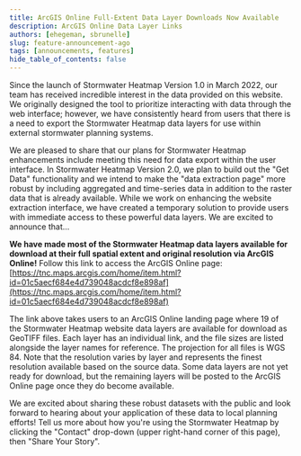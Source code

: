 ```yaml
---
title: ArcGIS Online Full-Extent Data Layer Downloads Now Available
description: ArcGIS Online Data Layer Links
authors: [ehegeman, sbrunelle]
slug: feature-announcement-ago
tags: [announcements, features]
hide_table_of_contents: false
---
```


Since the launch of Stormwater Heatmap Version 1.0 in March 2022, our team has received incredible interest in the data provided on this website. We originally designed the tool to prioritize interacting with data through the web interface; however, we have consistently heard from users that there is a need to export the Stormwater Heatmap data layers for use within external stormwater planning systems.  

We are pleased to share that our plans for Stormwater Heatmap enhancements include meeting this need for data export within the user interface. In Stormwater Heatmap Version 2.0, we plan to build out the "Get Data" functionality and we intend to make the "data extraction page" more robust by including aggregated and time-series data in addition to the raster data that is already available. While we work on enhancing the website extraction interface, we have created a temporary solution to provide users with immediate access to these powerful data layers. We are excited to announce that...  

**We have made most of the Stormwater Heatmap data layers available for download at their full spatial extent and original resolution via ArcGIS Online!** Follow this link to access the ArcGIS Online page: [https://tnc.maps.arcgis.com/home/item.html?id=01c5aecf684e4d739048acdcf8e898af](https://tnc.maps.arcgis.com/home/item.html?id=01c5aecf684e4d739048acdcf8e898af)

The link above takes users to an ArcGIS Online landing page where 19 of the Stormwater Heatmap website data layers are available for download as GeoTIFF files. Each layer has an individual link, and the file sizes are listed alongside the layer names for reference. The projection for all files is WGS 84. Note that the resolution varies by layer and represents the finest resolution available based on the source data. Some data layers are not yet ready for download, but the remaining layers will be posted to the ArcGIS Online page once they do become available.  

We are excited about sharing these robust datasets with the public and look forward to hearing about your application of these data to local planning efforts! Tell us more about how you're using the Stormwater Heatmap by clicking the "Contact" drop-down (upper right-hand corner of this page), then "Share Your Story". 
